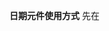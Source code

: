 **日期元件使用方式**
先在<script>區域引入該元件並定義
```C#
<script>
//引入日期選擇器
import DatePicker from "vue2-datepicker";
//引入時間選擇器
import DatePickerEx from "@/components/Util/DatePickerEx.vue";

export default {
  //名稱
  name: "XXXXX",
  components: {
    //定義時間選擇器
    DatePickerEx,
  },
};
</script>
```
___
使用方式(沒有輸入驗證)
  - CustomValue_1 : 名子有對到就好
  - CustomValue_2 : 綁定的變數名稱
  - CustomValue_3 : 輸出格式
    - yearFormatter : YYY
    - yearFormatter : YYY/MM
    - defaultFormatter : YYY/MM/DD
  - CustomValue_4 : 選單格式
    - year : 選年
    - month : 選年月
    - day : 選年月日
```html
<div class="form-group me-3 mb-4">
  <div class="row">
    <div class="col">
      <label for="CustomValue_1" class="form-label">CustomValue_選擇器標題</label>
    </div>
  </div>
  <div class="row">
    <div class="col-auto">
      <DatePickerEx
        v-model="formInput.CustomValue_2"
        :input-attr="{ id: 'CustomValue_1' }"
        :input-class="{ 'form-control': true }"
        :formatter="CustomValue_3"
        placeholder="CustomValue_未輸入時顯示"
        output="number"
        type="CustomValue_4"
        class="d-block"
      />
    </div>
  </div>
</div>
```

___
資料範例
script內的需要加上的東西範例
```C#
//資料
data() {
  return {
    //資料
    formInput: {
      CustomValue_2:""
    },
  };
},
```
